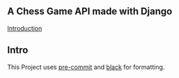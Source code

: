 ## A Chess Game API made with Django


[Introduction](#intro)


## Intro 

This Project uses [pre-commit]() and [black]() for formatting.